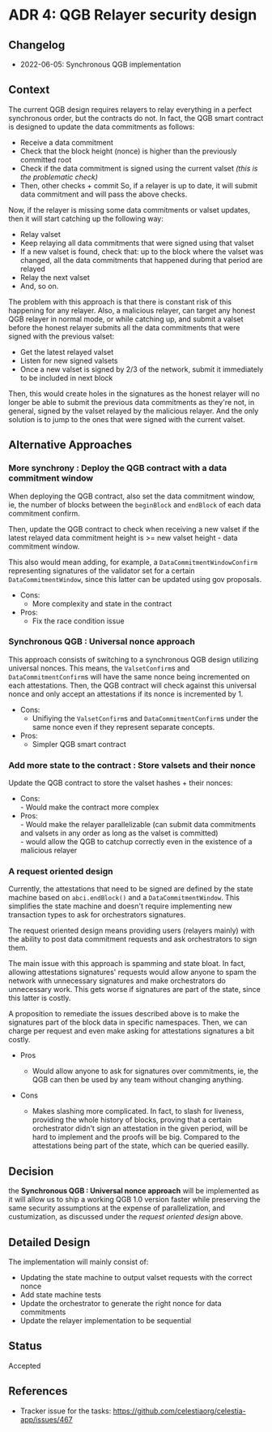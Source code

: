 # ADR 4: QGB Relayer security design

## Changelog

- 2022-06-05: Synchronous QGB implementation 

## Context

The current QGB design requires relayers to relay everything in a perfect synchronous order, but the contracts do not.
In fact, the QGB smart contract is designed to update the data commitments as follows:  

- Receive a data commitment  
- Check that the block height (nonce) is higher than the previously committed root  
- Check if the data commitment is signed using the current valset _(this is the problematic check)_  
- Then, other checks + commit
So, if a relayer is up to date, it will submit data commitment and will pass the above checks.

Now, if the relayer is missing some data commitments or valset updates, then it will start catching up the following way:  

- Relay valset  
- Keep relaying all data commitments that were signed using that valset  
- If a new valset is found, check that: up to the block where the valset was changed, all the data commitments that happened during that period are relayed  
- Relay the next valset  
- And, so on.

The problem with this approach is that there is constant risk of this happening for any relayer. Also, a malicious relayer, can target any honest QGB relayer in normal mode, or while catching up, and submit a valset before the honest relayer submits all the data commitments that were signed with the previous valset:

- Get the latest relayed valset
- Listen for new signed valsets
- Once a new valset is signed by 2/3 of the network, submit it immediately to be included in next block

Then, this would create holes in the signatures as the honest relayer will no longer be able to submit the previous data commitments as they're not, in general, signed by the valset relayed by the malicious relayer. And the only solution is to jump to the ones that were signed with the current valset.

## Alternative Approaches

###  More  synchrony : Deploy the QGB contract with a data commitment window

When deploying the QGB  contract,  also  set the data commitment window,  ie, the number of blocks between the `beginBlock` and `endBlock` of each data  commitment confirm.

Then, update the QGB contract to check when receiving a new valset if the latest relayed data commitment height is >= new valset height - data commitment window.

This also would mean adding, for example, a `DataCommitmentWindowConfirm` representing signatures of the validator set for a certain `DataCommitmentWindow`, since this latter can be updated using gov proposals.

- Cons:
	- More complexity and state in the contract
- Pros:
	- Fix the race condition issue

### Synchronous QGB : Universal nonce approach

This approach consists of switching to a synchronous QGB design utilizing universal nonces. This means, the `ValsetConfirm`s and `DataCommitmentConfirm`s  will have the same nonce being incremented on each attestations. Then, the QGB contract will check against this universal nonce and only accept an attestations if its nonce is incremented by 1.

- Cons:
  - Unifiying the `ValsetConfirm`s and `DataCommitmentConfirm`s under the same nonce even if they represent separate concepts.
- Pros:
  - Simpler QGB smart contract

### Add more state to the contract : Store valsets and their nonce

Update the QGB contract to store the valset hashes + their nonces:

- Cons:  
		- Would make the contract more complex  
- Pros:  
		- Would make the relayer parallelizable (can submit data commitments and valsets in any order as long as the valset is committed)  
		- would allow the QGB to catchup correctly even in the existence of a malicious relayer  

### A request oriented design

Currently, the attestations that need to be signed are defined by the state machine based on `abci.endBlock()` and a `DataCommitmentWindow`. This simplifies the state machine and doesn't require  implementing new transaction types to ask for orchestrators signatures.

The request oriented design means providing users (relayers mainly) with the ability to post data commitment requests and ask orchestrators to sign them.

The main issue with this approach is spamming and state bloat. In fact, allowing attestations signatures' requests would allow anyone to spam the network with unnecessary signatures and make orchestrators do unnecessary work. This gets worse if signatures are part of the state, since this latter is costly.

A proposition to remediate the issues described above is to make the signatures part of the block data in specific namespaces. Then, we can charge per request and even make asking for attestations signatures a bit costly.

- Pros
	- Would allow anyone to ask for signatures over commitments, ie, the QGB can then be used by any team without changing anything.

- Cons
	- Makes slashing more complicated. In fact, to slash for liveness, providing the whole history of blocks, proving that a certain orchestrator didn't sign an attestation in the given period, will be hard to implement and the proofs will be big. Compared to the attestations being part of the state, which can be queried easilly.

## Decision

the **Synchronous QGB : Universal nonce approach** will be implemented as it will allow us to ship a working QGB 1.0 version faster while preserving the same security assumptions at the expense of parallelization, and custumization, as discussed under the _request oriented design_ above.

## Detailed Design

The implementation will mainly consist of:

- Updating the state machine to output valset requests with the correct nonce
- Add state machine tests
- Update the orchestrator to generate the right nonce for data commitments 
- Update the relayer implementation to be sequential

## Status

Accepted

## References

- Tracker issue for the tasks: https://github.com/celestiaorg/celestia-app/issues/467
